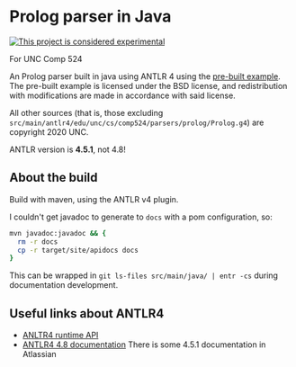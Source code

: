 # Prolog parser in Java

[![This project is considered experimental](https://img.shields.io/badge/status-experimental-critical.svg)](https://benknoble.github.io/status/experimental/)

For UNC Comp 524

An Prolog parser built in java using ANTLR 4 using the [pre-built
example](https://github.com/antlr/grammars-v4/blob/master/prolog/prolog.g4). The
pre-built example is licensed under the BSD license, and redistribution with
modifications are made in accordance with said license.

All other sources (that is, those excluding
`src/main/antlr4/edu/unc/cs/comp524/parsers/prolog/Prolog.g4`) are copyright
2020 UNC.

ANTLR version is **4.5.1**, not 4.8!

## About the build

Build with maven, using the ANTLR v4 plugin.

I couldn't get javadoc to generate to `docs` with a pom configuration, so:

```bash
mvn javadoc:javadoc && {
  rm -r docs
  cp -r target/site/apidocs docs
}
```

This can be wrapped in `git ls-files src/main/java/ | entr -cs` during
documentation development.

## Useful links about ANTLR4

- [ANLTR4 runtime API](https://javadoc.io/static/org.antlr/antlr4-runtime/4.5.1/index.html?overview-summary.html)
- [ANTLR4 4.8 documentation](https://github.com/antlr/antlr4/blob/4.8/doc/index.md)
There is some 4.5.1 documentation in Atlassian
